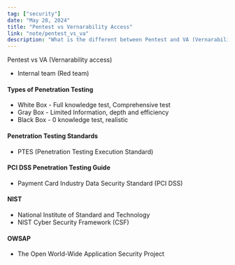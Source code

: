 ```yaml
---
tag: ["security"]
date: "May 28, 2024"
title: "Pentest vs Vernarability Access"
link: "note/pentest_vs_va"
description: "What is the different between Pentest and VA (Vernarability access)"
---
```


Pentest vs VA (Vernarability access)

- Internal team (Red team)

#### Types of Penetration Testing

- White Box - Full knowledge test, Comprehensive test
- Gray Box - Limited Information, depth and efficiency
- Black Box - 0 knowledge test, realistic

#### Penetration Testing Standards

- PTES (Penetration Testing Execution Standard)

#### PCI DSS Penetration Testing Guide

- Payment Card Industry Data Security Standard (PCI DSS)

#### NIST

- National Institute of Standard and Technology
- NIST Cyber Security Framework (CSF)

#### OWSAP

- The Open World-Wide Application Security Project
